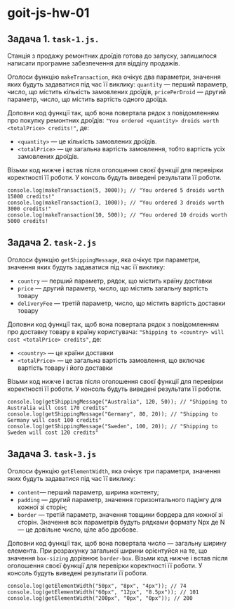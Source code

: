 # goit-js-hw-01

## Задача 1. `task-1.js.`

Станція з продажу ремонтних дроїдів готова до запуску, залишилося написати програмне забезпечення
для відділу продажів.

Оголоси функцію `makeTransaction`, яка очікує два параметри, значення яких будуть задаватися під час
її виклику: `quantity` — перший параметр, число, що містить кількість замовлених дроїдів,
`pricePerDroid` — другий параметр, число, що містить вартість одного дроїда.

Доповни код функції так, щоб вона повертала рядок з повідомленням про покупку ремонтних дроїдів:
`"You ordered <quantity> droids worth <totalPrice> credits!"`, де:

- `<quantity>` — це кількість замовлених дроїдів.
- `<totalPrice>` — це загальна вартість замовлення, тобто вартість усіх замовлених дроїдів.

Візьми код нижче і встав після оголошення своєї функції для перевірки коректності її роботи. У
консоль будуть виведені результати її роботи.

```
console.log(makeTransaction(5, 3000)); // "You ordered 5 droids worth 15000 credits!"
console.log(makeTransaction(3, 1000)); // "You ordered 3 droids worth 3000 credits!"
console.log(makeTransaction(10, 500)); // "You ordered 10 droids worth 5000 credits!
```

## Задача 2. `task-2.js`

Оголоси функцію `getShippingMessage`, яка очікує три параметри, значення яких будуть задаватися під
час її виклику:

- `country` — перший параметр, рядок, що містить країну доставки
- `price` — другий параметр, число, що містить загальну вартість товару
- `deliveryFee` — третій параметр, число, що містить вартість доставки товару

Доповни код функції так, щоб вона повертала рядок з повідомленням про доставку товару в країну
користувача: `"Shipping to <country> will cost <totalPrice> credits"`, де:

- `<country>` — це країни доставки
- `<totalPrice>` — це загальна вартість замовлення, що включає вартість товару і його доставки

Візьми код нижче і встав після оголошення своєї функції для перевірки коректності її роботи. У
консоль будуть виведені результати її роботи.

```
console.log(getShippingMessage("Australia", 120, 50)); // "Shipping to Australia will cost 170 credits"
console.log(getShippingMessage("Germany", 80, 20)); // "Shipping to Germany will cost 100 credits"
console.log(getShippingMessage("Sweden", 100, 20)); // "Shipping to Sweden will cost 120 credits"
```

## Задача 3. `task-3.js`

Оголоси функцію `getElementWidth`, яка очікує три параметри, значення яких будуть задаватися під час
її виклику:

- `content`— перший параметр, ширина контенту;
- `padding` — другий параметр, значення горизонтального падінгу для кожної зі сторін;
- `border` — третій параметр, значення товщини бордера для кожної зі сторін. Значення всіх
  параметрів будуть рядками формату Npx де N — це довільне число, ціле або дробове.

Доповни код функції так, щоб вона повертала число — загальну ширину елемента. При розрахунку
загальної ширини орієнтуйся на те, що значення `box-sizing` дорівнює `border-box`. Візьми код нижче
і встав після оголошення своєї функції для перевірки коректності її роботи. У консоль будуть
виведені результати її роботи.

```
console.log(getElementWidth("50px", "8px", "4px")); // 74
console.log(getElementWidth("60px", "12px", "8.5px")); // 101
console.log(getElementWidth("200px", "0px", "0px")); // 200
```
